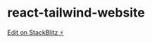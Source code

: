 # react-tailwind-website

[Edit on StackBlitz ⚡️](https://stackblitz.com/edit/vite-react-tailwind-3yffkx)